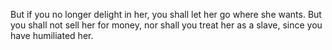 But if you no longer delight in her, you shall let her go where she wants. But you shall not sell her for money, nor shall you treat her as a slave, since you have humiliated her.
